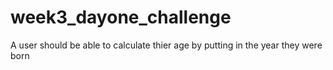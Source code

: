 # week3_dayone_challenge
A user should be able to calculate thier age by putting in the year they were born
